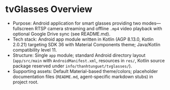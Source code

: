 # tvGlasses Overview
- Purpose: Android application for smart glasses providing two modes—fullscreen RTSP camera streaming and offline `.mp4` video playback with optional Google Drive sync (see README.md).
- Tech stack: Android app module written in Kotlin (AGP 8.13.0, Kotlin 2.0.21) targeting SDK 36 with Material Components theme; Java/Kotlin compatibility level 11.
- Structure: Single `app` module; standard Android directory layout (`app/src/main` with `AndroidManifest.xml`, resources in `res/`, Kotlin source package reserved under `info/thanhtunguet/tvglasses/`).
- Supporting assets: Default Material-based theme/colors; placeholder documentation files (`README.md`, agent-specific markdown stubs) in project root.